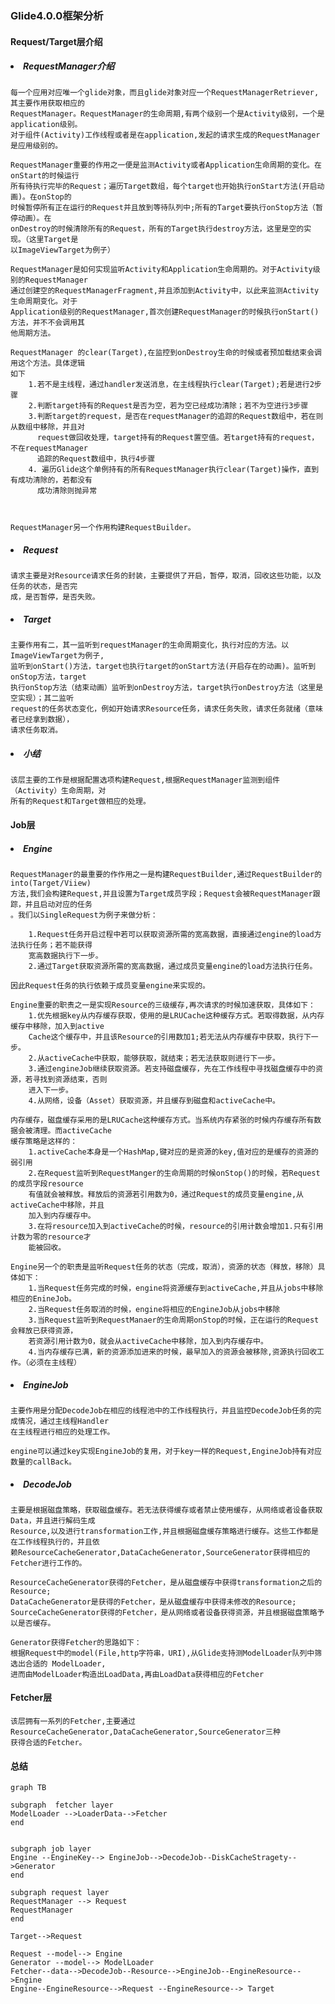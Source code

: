 ### Glide4.0.0框架分析
#### Request/Target层介绍
##### <li>RequestManager介绍

    每一个应用对应唯一个glide对象，而且glide对象对应一个RequestManagerRetriever,其主要作用获取相应的
    RequestManager。RequestManager的生命周期,有两个级别一个是Activity级别，一个是application级别。
    对于组件(Activity)工作线程或者是在application,发起的请求生成的RequestManager是应用级别的。

    RequestManager重要的作用之一便是监测Activity或者Application生命周期的变化。在onStart的时候运行
    所有待执行完毕的Request；遍历Target数组，每个target也开始执行onStart方法(开启动画)。在onStop的
    时候暂停所有正在运行的Request并且放到等待队列中;所有的Target要执行onStop方法（暂停动画）。在
    onDestroy的时候清除所有的Request，所有的Target执行destroy方法，这里是空的实现。（这里Target是
    以ImageViewTarget为例子）

    RequestManager是如何实现监听Activity和Application生命周期的。对于Activity级别的RequestManager
    通过创建空的RequestManagerFragment,并且添加到Activity中，以此来监测Activity生命周期变化。对于
    Application级别的RequestManager,首次创建RequestManager的时候执行onStart()方法，并不不会调用其
    他周期方法。

    RequestManager 的clear(Target),在监控到onDestroy生命的时候或者预加载结束会调用这个方法。具体逻辑
    如下
        1.若不是主线程，通过handler发送消息，在主线程执行clear(Target);若是进行2步骤
        2.判断target持有的Request是否为空，若为空已经成功清除；若不为空进行3步骤
        3.判断target的request，是否在requestManager的追踪的Request数组中，若在则从数组中移除，并且对
          request做回收处理，target持有的Request置空值。若target持有的request，不在requestManager
          追踪的Request数组中，执行4步骤
        4. 遍历Glide这个单例持有的所有RequestManager执行clear(Target)操作，直到有成功清除的，若都没有
          成功清除则抛异常



    RequestManager另一个作用构建RequestBuilder。

##### <li> Request
    请求主要是对Resource请求任务的封装，主要提供了开启，暂停，取消，回收这些功能，以及任务的状态，是否完
    成，是否暂停，是否失败。

##### <li> Target
    主要作用有二，其一监听到requestManager的生命周期变化，执行对应的方法。以ImageViewTarget为例子,
    监听到onStart()方法，target也执行target的onStart方法(开启存在的动画)。监听到onStop方法，target
    执行onStop方法（结束动画）监听到onDestroy方法，target执行onDestroy方法（这里是空实现）；其二监听
    request的任务状态变化，例如开始请求Resource任务，请求任务失败，请求任务就绪（意味者已经拿到数据），
    请求任务取消。
##### <li> 小结
    该层主要的工作是根据配置选项构建Request,根据RequestManager监测到组件（Activity）生命周期，对
    所有的Request和Target做相应的处理。

#### Job层
##### <li> Engine
    RequestManager的最重要的作作用之一是构建RequestBuilder,通过RequestBuilder的into(Target/Viiew)
    方法,我们会构建Request,并且设置为Target成员字段；Request会被RequestManager跟踪，并且启动对应的任务
    。我们以SingleRequest为例子来做分析：
    
        1.Request任务开启过程中若可以获取资源所需的宽高数据，直接通过engine的load方法执行任务；若不能获得
        宽高数据执行下一步。
        2.通过Target获取资源所需的宽高数据，通过成员变量engine的load方法执行任务。
        
    因此Request任务的执行依赖于成员变量engine来实现的。
    
    Engine重要的职责之一是实现Resource的三级缓存,再次请求的时候加速获取，具体如下：
        1.优先根据key从内存缓存获取，使用的是LRUCache这种缓存方式。若取得数据，从内存缓存中移除，加入到active
        Cache这个缓存中，并且该Resource的引用数加1;若无法从内存缓存中获取，执行下一步。
        2.从activeCache中获取，能够获取，就结束；若无法获取则进行下一步。
        3.通过engineJob继续获取资源。若支持磁盘缓存，先在工作线程中寻找磁盘缓存中的资源，若寻找到资源结束，否则
        进入下一步。
        4.从网络，设备（Asset）获取资源，并且缓存到磁盘和activeCache中。
    
    内存缓存，磁盘缓存采用的是LRUCache这种缓存方式。当系统内存紧张的时候内存缓存所有数据会被清理。而activeCache
    缓存策略是这样的：
        1.activeCache本身是一个HashMap,键对应的是资源的key,值对应的是缓存的资源的弱引用
        2.在Request监听到RequestManger的生命周期的时候onStop()的时候，若Request的成员字段resource
        有值就会被释放。释放后的资源若引用数为0，通过Request的成员变量engine,从activeCache中移除，并且
        加入到内存缓存中。
        3.在将resource加入到activeCache的时候，resource的引用计数会增加1.只有引用计数为零的resource才
        能被回收。
     
    Engine另一个的职责是监听Request任务的状态（完成，取消），资源的状态（释放，移除）具体如下：
        1.当Request任务完成的时候，engine将资源缓存到activeCache,并且从jobs中移除相应的EnineJob。
        2.当Request任务取消的时候，engine将相应的EngineJob从jobs中移除
        3.当Request监听到RequestManaer的生命周期onStop的时候，正在运行的Request会释放已获得资源，
        若资源引用计数为0，就会从activeCache中移除，加入到内存缓存中。
        4.当内存缓存已满，新的资源添加进来的时候，最早加入的资源会被移除,资源执行回收工作。（必须在主线程）

##### <li> EngineJob
    主要作用是分配DecodeJob在相应的线程池中的工作线程执行，并且监控DecodeJob任务的完成情况，通过主线程Handler
    在主线程进行相应的处理工作。
    
    engine可以通过key实现EngineJob的复用，对于key一样的Request,EngineJob持有对应数量的callBack。
##### <li> DecodeJob
    主要是根据磁盘策略，获取磁盘缓存。若无法获得缓存或者禁止使用缓存，从网络或者设备获取Data，并且进行解码生成
    Resource,以及进行transformation工作,并且根据磁盘缓存策略进行缓存。这些工作都是在工作线程执行的，并且依
    赖ResourceCacheGenerator,DataCacheGenerator,SourceGenerator获得相应的Fetcher进行工作的。
    
    ResourceCacheGenerator获得的Fetcher，是从磁盘缓存中获得transformation之后的Resource;
    DataCacheGenerator是获得的Fetcher，是从磁盘缓存中获得未修改的Resource;
    SourceCacheGenerator获得的Fetcher，是从网络或者设备获得资源，并且根据磁盘策略予以是否缓存。
    
    Generator获得Fetcher的思路如下：
    根据Request中的model(File,http字符串，URI),从Glide支持测ModelLoader队列中筛选出合适的 ModelLoader,
    进而由ModelLoader构造出LoadData,再由LoadData获得相应的Fetcher
#### Fetcher层
    该层拥有一系列的Fetcher,主要通过ResourceCacheGenerator,DataCacheGenerator,SourceGenerator三种
    获得合适的Fetcher。

#### 总结


```mermaid
graph TB

subgraph  fetcher layer
ModelLoader -->LoaderData-->Fetcher
end


subgraph job layer
Engine --EngineKey--> EngineJob-->DecodeJob--DiskCacheStragety-->Generator
end 
             
subgraph request layer
RequestManager --> Request
RequestManager
end

Target-->Request

Request --model--> Engine 
Generator --model--> ModelLoader
Fetcher--data-->DecodeJob--Resource-->EngineJob--EngineResource-->Engine
Engine--EngineResource-->Request --EngineResource--> Target
```


